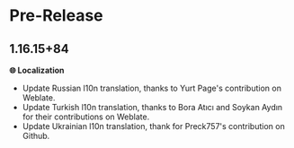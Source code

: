 <!-- markdownlint-disable MD036 -->
<!--
Title: Pre-Released or Released: v1.2.3+xx
-->

# Pre-Release

## 1.16.15+84

<!-- **✨ New Features** -->

**🌐 Localization**

- Update Russian l10n translation, thanks to Yurt Page's contribution on Weblate.
- Update Turkish l10n translation, thanks to Bora Atıcı and Soykan Aydın for their contributions on Weblate.
- Update Ukrainian l10n translation, thank for Preck757's contribution on Github.

<!-- **🧹 Others** -->

<!-- **📝 Documentation** -->

